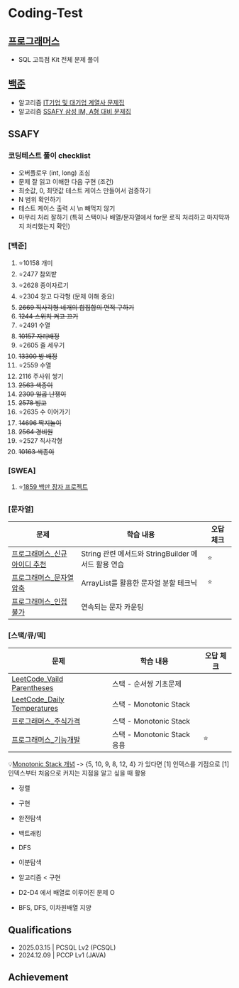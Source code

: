# Coding-Test

## [프로그래머스](https://github.com/wogkr810/coding-test/tree/main/%ED%94%84%EB%A1%9C%EA%B7%B8%EB%9E%98%EB%A8%B8%EC%8A%A4)
- SQL 고득점 Kit 전체 문제 풀이

## [백준](https://www.acmicpc.net/)
- 알고리즘 [IT기업 및 대기업 계열사 문제집](https://www.acmicpc.net/workbook/view/8708)
- 알고리즘 [SSAFY 삼성 IM, A형 대비 문제집](https://www.acmicpc.net/group/workbook/22701/1)

## SSAFY
### 코딩테스트 풀이 checklist
- 오버플로우 (int, long) 조심
- 문제 잘 읽고 이해한 다음 구현 (조건)
- 최솟값, 0, 최댓값 테스트 케이스 만들어서 검증하기
- N 범위 확인하기
- 테스트 케이스 출력 시 \n 빼먹지 않기
- 마무리 처리 잘하기 (특히 스택이나 배열/문자열에서 for문 로직 처리하고 마지막까지 처리했는지 확인)
### [백준]
1. ⭐10158 개미
2. ⭐2477 참외밭
3. ⭐2628 종이자르기
4. ⭐2304 창고 다각형 (문제 이해 중요)
5. ~~2669 직사각형 네개의 합집합의 면적 구하기~~
6. ~~1244 스위치 켜고 끄기~~
7. ⭐2491 수열
8. ~~10157 자리배정~~
9. ⭐2605 줄 세우기
10. ~~13300 방 배정~~
11. ⭐2559 수열
12. 2116 주사위 쌓기
13. ~~2563 색종이~~
14. ~~2309 일곱 난쟁이~~
15. ~~2578 빙고~~
16. ⭐2635 수 이어가기
17. ~~14696 딱지놀이~~
18. ~~2564 경비원~~
19. ⭐2527 직사각형
20. ~~10163 색종이~~

### [SWEA]
1. ⭐[1859 백만 장자 프로젝트](https://swexpertacademy.com/main/code/problem/problemDetail.do?contestProbId=AV5LrsUaDxcDFAXc)

### [문자열]
| 문제 | 학습 내용 | 오답 체크 |
|-------|-------|-------|
| [프로그래머스_신규 아이디 추천](https://school.programmers.co.kr/learn/courses/30/lessons/72410?language=java) | String 관련 메서드와 StringBuilder 메서드 활용 연습 | ⭐ |
| [프로그래머스_문자열 압축](https://school.programmers.co.kr/learn/courses/30/lessons/60057?language=java?language=java) | ArrayList를 활용한 문자열 분할 테크닉 | ⭐ |
| [프로그래머스_인접 불가](https://hyeonstone.tistory.com/entry/SSAFY-12%EA%B8%B0-%EC%BD%94%EB%94%A9%ED%85%8C%EC%8A%A4%ED%8A%B8-%ED%9B%84%EA%B8%B0) | 연속되는 문자 카운팅 |  |

### [스택/큐/덱]
| 문제 | 학습 내용 | 오답 체크 |
|-------|-------|-------|
| [LeetCode_Vaild Parentheses](https://leetcode.com/problems/valid-parentheses/) | 스택 - 순서쌍 기초문제 | |
| [LeetCode_Daily Temperatures](https://leetcode.com/problems/daily-temperatures/) | 스택 - Monotonic Stack | |
| [프로그래머스_주식가격](https://school.programmers.co.kr/learn/courses/30/lessons/42584?language=java) | 스택 - Monotonic Stack | |
| [프로그래머스_기능개발](https://school.programmers.co.kr/learn/courses/30/lessons/42586) | 스택 - Monotonic Stack 응용 | ⭐ |

💡[Monotonic Stack 개념](https://hyeonstone.tistory.com/entry/Stack-%EC%9D%91%EC%9A%A9-Monotonic-Stack) -> {5, 10, 9, 8, 12, 4} 가 있다면 [1] 인덱스를 기점으로 [1] 인덱스부터 처음으로 커지는 지점을 알고 싶을 때 활용

- 정렬
- 구현
- 완전탐색
- 백트래킹
- DFS
- 이분탐색

- 알고리즘 < 구현
- D2-D4 에서 배열로 이루어진 문제 O
- BFS, DFS, 이차원배열 지양 

## Qualifications
- 2025.03.15 | PCSQL Lv2 (PCSQL)
- 2024.12.09 | PCCP Lv1 (JAVA)

## Achievement
